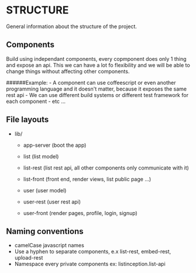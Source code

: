 # STRUCTURE

  General information about the structure of the project.

## Components
 
  Build using independant components, every copmponent does only 1 thing and expose an api.
  This we can have a lot fo flexibility and we will be able to change things without affecting other components.

  ######Example:
    - A component can use coffeescript or even another programming language and it doesn't matter, because it exposes the same rest api
    - We can use different build systems or different test framework for each component
    - etc ...


## File layouts
  
 - lib/

    - app-server (boot the app)

    - list (list model) 
    - list-rest (list rest api, all other components only communicate with it)
    - list-front (front end, render views, list public page ...)
    
    - user (user model)
    - user-rest (user rest api)
    - user-front (render pages, profile, login, signup)

## Naming conventions

  - camelCase javascript names
  - Use a hyphen to separate components, e.x list-rest, embed-rest, upload-rest
  - Namespace every private components ex: listinception.list-api
